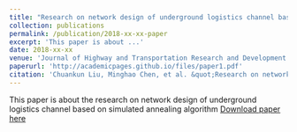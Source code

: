```yaml
---
title: "Research on network design of underground logistics channel based on simulated annealing algorithm"
collection: publications
permalink: /publication/2018-xx-xx-paper
excerpt: 'This paper is about ...'
date: 2018-xx-xx
venue: 'Journal of Highway and Transportation Research and Development'
paperurl: 'http://academicpages.github.io/files/paper1.pdf'
citation: 'Chuankun Liu, Minghao Chen, et al. &quot;Research on network design of underground logistics channel based on simulated annealing algorithm.&quot; <i>Journal of Highway and Transportation Research and Development</i>. 1(1).'
---
```

This paper is about the research on network design of underground logistics channel based on simulated annealing algorithm
[Download paper here](http://academicpages.github.io/files/paper1.pdf)
